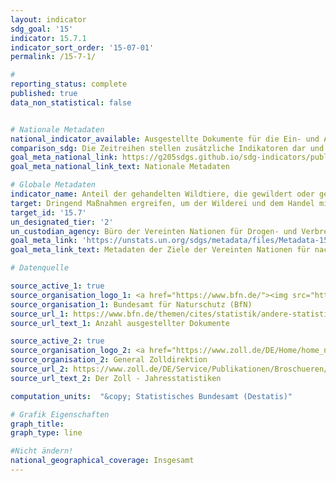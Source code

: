 ```yaml
---
layout: indicator
sdg_goal: '15'
indicator: 15.7.1
indicator_sort_order: '15-07-01'
permalink: /15-7-1/

#
reporting_status: complete
published: true
data_non_statistical: false


# Nationale Metadaten
national_indicator_available: Ausgestellte Dokumente für die Ein- und Ausfuhr von geschützten Arten <br> Aufgriffe aufgrund des Artenschutzes
comparison_sdg: Die Zeitreihen stellen zusätzliche Indikatoren dar und entsprechen nicht der internationalen Metadatenbeschreibung.
goal_meta_national_link: https://g205sdgs.github.io/sdg-indicators/public/MetaDe/15.7.1.pdf
goal_meta_national_link_text: Nationale Metadaten

# Globale Metadaten
indicator_name: Anteil der gehandelten Wildtiere, die gewildert oder geschmuggelt wurden
target: Dringend Maßnahmen ergreifen, um der Wilderei und dem Handel mit geschützten Pflanzen- und Tierarten ein Ende zu setzen und dem Problem des Angebots illegaler Produkte aus wildlebenden Pflanzen und Tieren und der Nachfrage danach zu begegnen
target_id: '15.7'
un_designated_tier: '2'
un_custodian_agency: Büro der Vereinten Nationen für Drogen- und Verbrechensbekämpfung (UNODC)
goal_meta_link: 'https://unstats.un.org/sdgs/metadata/files/Metadata-15-07-01.pdf'
goal_meta_link_text: Metadaten der Ziele der Vereinten Nationen für nachhaltige Entwicklung

# Datenquelle

source_active_1: true
source_organisation_logo_1: <a href="https://www.bfn.de/"><img src="https://g205sdgs.github.io/sdg-indicators/public/logos/bfn.png" alt="Logo BfN" /></a>
source_organisation_1: Bundesamt für Naturschutz (BfN)
source_url_1: https://www.bfn.de/themen/cites/statistik/andere-statistiken/details-nicht-im-menue/bundesbehoerden-anzahl-dokumente.html
source_url_text_1: Anzahl ausgestellter Dokumente

source_active_2: true
source_organisation_logo_2: <a href="https://www.zoll.de/DE/Home/home_node.html;jsessionid=BB39D838C179FDA092FA3FB2828C07FA.live4411"><img src="https://g205sdgs.github.io/sdg-indicators/public/logos/zoll.png" alt="Logo Zoll" /></a>
source_organisation_2: General Zolldirektion
source_url_2: https://www.zoll.de/DE/Service/Publikationen/Broschueren/statistiken.html
source_url_text_2: Der Zoll - Jahresstatistiken

computation_units:  "&copy; Statistisches Bundesamt (Destatis)"

# Grafik Eigenschaften
graph_title:
graph_type: line

#Nicht ändern!
national_geographical_coverage: Insgesamt
---
```

